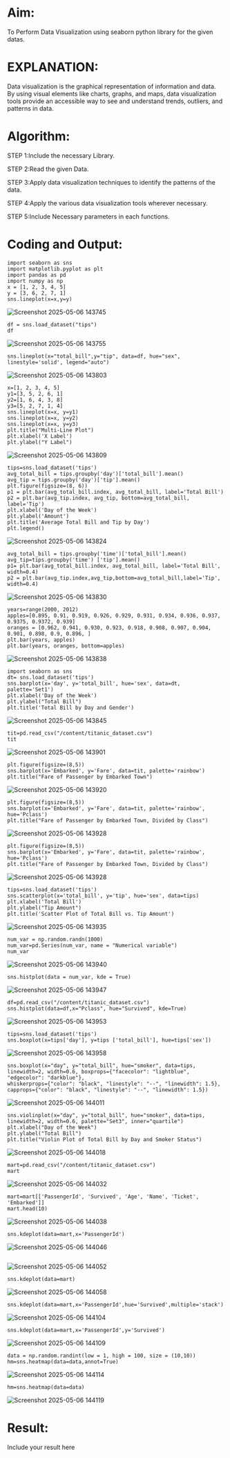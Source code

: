 # Aim:
  To Perform Data Visualization using seaborn python library for the given datas.

# EXPLANATION:
Data visualization is the graphical representation of information and data. By using visual elements like charts, graphs, and maps, data visualization tools provide an accessible way to see and understand trends, outliers, and patterns in data.

# Algorithm:
STEP 1:Include the necessary Library.

STEP 2:Read the given Data.

STEP 3:Apply data visualization techniques to identify the patterns of the data.

STEP 4:Apply the various data visualization tools wherever necessary.

STEP 5:Include Necessary parameters in each functions.

# Coding and Output:
```
import seaborn as sns
import matplotlib.pyplot as plt
import pandas as pd
import numpy as np
x = [1, 2, 3, 4, 5]
y = [3, 6, 2, 7, 1]
sns.lineplot(x=x,y=y)
```
![Screenshot 2025-05-06 143745](https://github.com/user-attachments/assets/2fa2fb17-3b5d-4349-b910-97490427ee25)
```
df = sns.load_dataset("tips")
df
```
![Screenshot 2025-05-06 143755](https://github.com/user-attachments/assets/275e61f7-601a-4f79-b98e-3e1226b341a1)
```
sns.lineplot(x="total_bill",y="tip", data=df, hue="sex", linestyle='solid', legend="auto")
```
![Screenshot 2025-05-06 143803](https://github.com/user-attachments/assets/4dfc891d-5300-4656-9903-e8052237d5ad)
```
x=[1, 2, 3, 4, 5]
y1=[3, 5, 2, 6, 1]
y2=[1, 6, 4, 3, 8]
y3=[5, 2, 7, 1, 4]
sns.lineplot(x=x, y=y1)
sns.lineplot(x=x, y=y2)
sns.lineplot(x=x, y=y3)
plt.title("Multi-Line Plot")
plt.xlabel('X Label')
plt.ylabel("Y Label")
```
![Screenshot 2025-05-06 143809](https://github.com/user-attachments/assets/5ec02d5a-fc05-4dbb-b4b1-3b2c4a60eec0)
```
tips=sns.load_dataset('tips')
avg_total_bill = tips.groupby('day')['total_bill'].mean()
avg_tip = tips.groupby('day')['tip'].mean()
plt.figure(figsize=(8, 6))
p1 = plt.bar(avg_total_bill.index, avg_total_bill, label='Total Bill')
p2 = plt.bar(avg_tip.index, avg_tip, bottom=avg_total_bill, label='Tip')
plt.xlabel('Day of the Week')
plt.ylabel('Amount')
plt.title('Average Total Bill and Tip by Day')
plt.legend()
```
![Screenshot 2025-05-06 143824](https://github.com/user-attachments/assets/95788096-ee01-4732-99a4-b8d9c7875e10)
```
avg_total_bill = tips.groupby('time')['total_bill'].mean()
avg_tip=tips.groupby('time') ['tip'].mean()
p1= plt.bar(avg_total_bill.index, avg_total_bill, label='Total Bill', width=0.4)
p2 = plt.bar(avg_tip.index,avg_tip,bottom=avg_total_bill,label='Tip', width=0.4)
```
![Screenshot 2025-05-06 143830](https://github.com/user-attachments/assets/ab17115d-f266-4442-ae34-cafdb93b0475)
```
years=range(2000, 2012)
apples=[0.895, 0.91, 0.919, 0.926, 0.929, 0.931, 0.934, 0.936, 0.937, 0.9375, 0.9372, 0.939]
oranges = [0.962, 0.941, 0.930, 0.923, 0.918, 0.908, 0.907, 0.904, 0.901, 0.898, 0.9, 0.896, ]
plt.bar(years, apples)
plt.bar(years, oranges, bottom=apples)
```
![Screenshot 2025-05-06 143838](https://github.com/user-attachments/assets/fe48ac2a-90ea-49ac-b019-6602d2fc5408)
```
import seaborn as sns
dt= sns.load_dataset('tips')
sns.barplot(x='day', y='total_bill', hue='sex', data=dt, palette='Set1')
plt.xlabel('Day of the Week')
plt.ylabel("Total Bill")
plt.title('Total Bill by Day and Gender')
```
![Screenshot 2025-05-06 143845](https://github.com/user-attachments/assets/3269022c-b591-42e3-b9fb-d85442632637)
```
tit=pd.read_csv("/content/titanic_dataset.csv")
tit
```
![Screenshot 2025-05-06 143901](https://github.com/user-attachments/assets/5d268066-e2db-4ed2-a55c-a893823dcf8d)
```
plt.figure(figsize=(8,5))
sns.barplot(x='Embarked', y='Fare', data=tit, palette='rainbow')
plt.title("Fare of Passenger by Embarked Town")
```
![Screenshot 2025-05-06 143920](https://github.com/user-attachments/assets/542a5e84-7284-40b6-8518-38be5bbd6ef0)
```
plt.figure(figsize=(8,5))
sns.barplot(x='Embarked', y='Fare', data=tit, palette='rainbow', hue='Pclass')
plt.title("Fare of Passenger by Embarked Town, Divided by Class")
```
![Screenshot 2025-05-06 143928](https://github.com/user-attachments/assets/a0aee7bd-c7b6-438a-a58d-7befb1dd5c3b)
```
plt.figure(figsize=(8,5))
sns.barplot(x='Embarked', y='Fare', data=tit, palette='rainbow', hue='Pclass')
plt.title("Fare of Passenger by Embarked Town, Divided by Class")
```
![Screenshot 2025-05-06 143928](https://github.com/user-attachments/assets/41e19896-9411-4268-a597-3d3692e9b312)
```
tips=sns.load_dataset('tips')
sns.scatterplot(x='total_bill', y='tip', hue='sex', data=tips)
plt.xlabel('Total Bill')
plt.ylabel("Tip Amount")
plt.title('Scatter Plot of Total Bill vs. Tip Amount')
```
![Screenshot 2025-05-06 143935](https://github.com/user-attachments/assets/719658e6-49ff-4da9-a2b3-ae792b46c03d)
```
num_var = np.random.randn(1000)
num_var=pd.Series(num_var, name = "Numerical variable")
num_var
```
![Screenshot 2025-05-06 143940](https://github.com/user-attachments/assets/789cb708-960c-43fe-b2bd-1ef69175bf85)
```
sns.histplot(data = num_var, kde = True)
```
![Screenshot 2025-05-06 143947](https://github.com/user-attachments/assets/152230e1-7404-4b8d-9f75-960f8dd2e28f)
```
df=pd.read_csv("/content/titanic_dataset.csv")
sns.histplot(data=df,x="Pclass", hue="Survived", kde=True)
```
![Screenshot 2025-05-06 143953](https://github.com/user-attachments/assets/e83e2614-c08f-4203-b021-cb5ec620ed49)
```
tips=sns.load_dataset('tips')
sns.boxplot(x=tips['day'], y=tips ['total_bill'], hue=tips['sex'])
```
![Screenshot 2025-05-06 143958](https://github.com/user-attachments/assets/de311387-8ae9-4443-a1b4-2fcb30a58201)
```
sns.boxplot(x="day", y="total_bill", hue="smoker", data=tips, linewidth=2, width=0.6, boxprops={"facecolor": "lightblue", "edgecolor": "darkblue"},
whiskerprops={"color": "black", "linestyle": "--", "linewidth": 1.5}, capprops={"color": "black", "linestyle": "--", "linewidth": 1.5})
```
![Screenshot 2025-05-06 144011](https://github.com/user-attachments/assets/45c76d22-0ffb-4b1d-b481-8b80f93e2abe)
```
sns.violinplot(x="day", y="total_bill", hue="smoker", data=tips, linewidth=2, width=0.6, palette="Set3", inner="quartile")
plt.xlabel("Day of the Week")
plt.ylabel("Total Bill")
plt.title("Violin Plot of Total Bill by Day and Smoker Status")
```
![Screenshot 2025-05-06 144018](https://github.com/user-attachments/assets/ce33277b-195a-4edd-9081-a0df42ed8d84)
```
mart=pd.read_csv("/content/titanic_dataset.csv")
mart
```
![Screenshot 2025-05-06 144032](https://github.com/user-attachments/assets/62b33ce8-6b24-4486-8ac9-f3e9cd71b7e6)
```
mart=mart[['PassengerId', 'Survived', 'Age', 'Name', 'Ticket', 'Embarked']]
mart.head(10)
```
![Screenshot 2025-05-06 144038](https://github.com/user-attachments/assets/1a7643a0-cfc0-4319-b3f9-8d6f56438964)
```
sns.kdeplot(data=mart,x='PassengerId')
```
![Screenshot 2025-05-06 144046](https://github.com/user-attachments/assets/705cfb2b-ea0c-4ffd-845c-237996fd4b45)
```sns.kdeplot(data=mart,x='Age')
```
![Screenshot 2025-05-06 144052](https://github.com/user-attachments/assets/e6cfc0e6-385a-4ca4-9a08-0e876bca5fc3)
```
sns.kdeplot(data=mart)
```
![Screenshot 2025-05-06 144058](https://github.com/user-attachments/assets/b68e5018-5e3f-40f8-ae2a-2943843599eb)
```
sns.kdeplot(data=mart,x='PassengerId',hue='Survived',multiple='stack')
```
![Screenshot 2025-05-06 144104](https://github.com/user-attachments/assets/177ce144-e804-43b7-b671-2750c110c67b)
```
sns.kdeplot(data=mart,x='PassengerId',y='Survived')
```
![Screenshot 2025-05-06 144109](https://github.com/user-attachments/assets/0082c3a6-34cf-4696-8447-eb7f02391054)
```
data = np.random.randint(low = 1, high = 100, size = (10,10))
hm=sns.heatmap(data=data,annot=True)
```
![Screenshot 2025-05-06 144114](https://github.com/user-attachments/assets/f5e4a9c2-18d5-4729-bb49-bf31d2cee92b)
```
hm=sns.heatmap(data=data)
```
![Screenshot 2025-05-06 144119](https://github.com/user-attachments/assets/3df606e7-8659-4b03-8b2b-74d801f499ff)


















# Result:
 Include your result here
